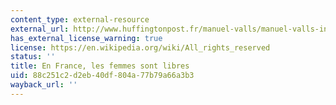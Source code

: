 ```yaml
---
content_type: external-resource
external_url: http://www.huffingtonpost.fr/manuel-valls/manuel-valls-interdiction-burkini-islam-laicite_b_11865808.html
has_external_license_warning: true
license: https://en.wikipedia.org/wiki/All_rights_reserved
status: ''
title: En France, les femmes sont libres
uid: 88c251c2-d2eb-40df-804a-77b79a66a3b3
wayback_url: ''
---
```

